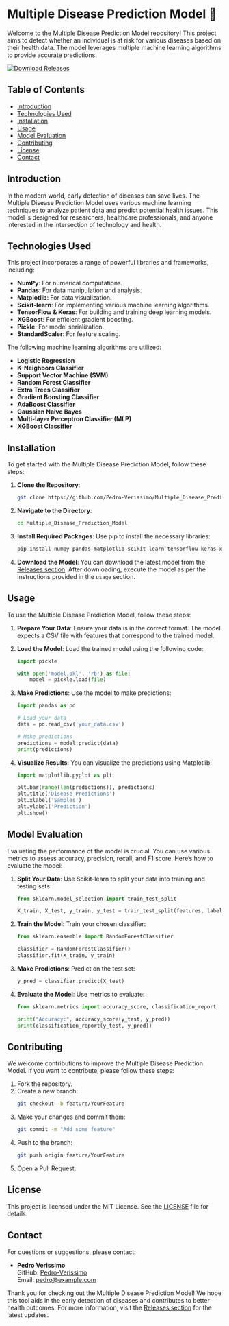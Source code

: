 # Multiple Disease Prediction Model 🧬

Welcome to the Multiple Disease Prediction Model repository! This project aims to detect whether an individual is at risk for various diseases based on their health data. The model leverages multiple machine learning algorithms to provide accurate predictions. 

[![Download Releases](https://img.shields.io/badge/Download_Releases-Click_here-brightgreen)](https://github.com/Pedro-Verissimo/Multiple_Disease_Prediction_Model/releases)

## Table of Contents

- [Introduction](#introduction)
- [Technologies Used](#technologies-used)
- [Installation](#installation)
- [Usage](#usage)
- [Model Evaluation](#model-evaluation)
- [Contributing](#contributing)
- [License](#license)
- [Contact](#contact)

## Introduction

In the modern world, early detection of diseases can save lives. The Multiple Disease Prediction Model uses various machine learning techniques to analyze patient data and predict potential health issues. This model is designed for researchers, healthcare professionals, and anyone interested in the intersection of technology and health.

## Technologies Used

This project incorporates a range of powerful libraries and frameworks, including:

- **NumPy**: For numerical computations.
- **Pandas**: For data manipulation and analysis.
- **Matplotlib**: For data visualization.
- **Scikit-learn**: For implementing various machine learning algorithms.
- **TensorFlow & Keras**: For building and training deep learning models.
- **XGBoost**: For efficient gradient boosting.
- **Pickle**: For model serialization.
- **StandardScaler**: For feature scaling.
  
The following machine learning algorithms are utilized:

- **Logistic Regression**
- **K-Neighbors Classifier**
- **Support Vector Machine (SVM)**
- **Random Forest Classifier**
- **Extra Trees Classifier**
- **Gradient Boosting Classifier**
- **AdaBoost Classifier**
- **Gaussian Naive Bayes**
- **Multi-layer Perceptron Classifier (MLP)**
- **XGBoost Classifier**

## Installation

To get started with the Multiple Disease Prediction Model, follow these steps:

1. **Clone the Repository**:
   ```bash
   git clone https://github.com/Pedro-Verissimo/Multiple_Disease_Prediction_Model.git
   ```

2. **Navigate to the Directory**:
   ```bash
   cd Multiple_Disease_Prediction_Model
   ```

3. **Install Required Packages**:
   Use pip to install the necessary libraries:
   ```bash
   pip install numpy pandas matplotlib scikit-learn tensorflow keras xgboost
   ```

4. **Download the Model**:
   You can download the latest model from the [Releases section](https://github.com/Pedro-Verissimo/Multiple_Disease_Prediction_Model/releases). After downloading, execute the model as per the instructions provided in the `usage` section.

## Usage

To use the Multiple Disease Prediction Model, follow these steps:

1. **Prepare Your Data**: Ensure your data is in the correct format. The model expects a CSV file with features that correspond to the trained model.

2. **Load the Model**:
   Load the trained model using the following code:
   ```python
   import pickle

   with open('model.pkl', 'rb') as file:
       model = pickle.load(file)
   ```

3. **Make Predictions**:
   Use the model to make predictions:
   ```python
   import pandas as pd

   # Load your data
   data = pd.read_csv('your_data.csv')

   # Make predictions
   predictions = model.predict(data)
   print(predictions)
   ```

4. **Visualize Results**:
   You can visualize the predictions using Matplotlib:
   ```python
   import matplotlib.pyplot as plt

   plt.bar(range(len(predictions)), predictions)
   plt.title('Disease Predictions')
   plt.xlabel('Samples')
   plt.ylabel('Prediction')
   plt.show()
   ```

## Model Evaluation

Evaluating the performance of the model is crucial. You can use various metrics to assess accuracy, precision, recall, and F1 score. Here’s how to evaluate the model:

1. **Split Your Data**:
   Use Scikit-learn to split your data into training and testing sets:
   ```python
   from sklearn.model_selection import train_test_split

   X_train, X_test, y_train, y_test = train_test_split(features, labels, test_size=0.2, random_state=42)
   ```

2. **Train the Model**:
   Train your chosen classifier:
   ```python
   from sklearn.ensemble import RandomForestClassifier

   classifier = RandomForestClassifier()
   classifier.fit(X_train, y_train)
   ```

3. **Make Predictions**:
   Predict on the test set:
   ```python
   y_pred = classifier.predict(X_test)
   ```

4. **Evaluate the Model**:
   Use metrics to evaluate:
   ```python
   from sklearn.metrics import accuracy_score, classification_report

   print("Accuracy:", accuracy_score(y_test, y_pred))
   print(classification_report(y_test, y_pred))
   ```

## Contributing

We welcome contributions to improve the Multiple Disease Prediction Model. If you want to contribute, please follow these steps:

1. Fork the repository.
2. Create a new branch:
   ```bash
   git checkout -b feature/YourFeature
   ```
3. Make your changes and commit them:
   ```bash
   git commit -m "Add some feature"
   ```
4. Push to the branch:
   ```bash
   git push origin feature/YourFeature
   ```
5. Open a Pull Request.

## License

This project is licensed under the MIT License. See the [LICENSE](LICENSE) file for details.

## Contact

For questions or suggestions, please contact:

- **Pedro Verissimo**  
  GitHub: [Pedro-Verissimo](https://github.com/Pedro-Verissimo)  
  Email: pedro@example.com  

Thank you for checking out the Multiple Disease Prediction Model! We hope this tool aids in the early detection of diseases and contributes to better health outcomes. For more information, visit the [Releases section](https://github.com/Pedro-Verissimo/Multiple_Disease_Prediction_Model/releases) for the latest updates.